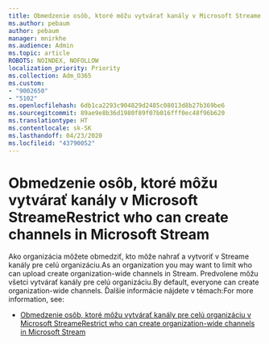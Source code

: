```yaml
---
title: Obmedzenie osôb, ktoré môžu vytvárať kanály v Microsoft Streame
ms.author: pebaum
author: pebaum
manager: mnirkhe
ms.audience: Admin
ms.topic: article
ROBOTS: NOINDEX, NOFOLLOW
localization_priority: Priority
ms.collection: Adm_O365
ms.custom:
- "9002650"
- "5102"
ms.openlocfilehash: 6db1ca2293c904829d2485c08013d8b27b369be6
ms.sourcegitcommit: 89ae9e8b36d1980f89f07b016fff0ec48f96b620
ms.translationtype: HT
ms.contentlocale: sk-SK
ms.lasthandoff: 04/23/2020
ms.locfileid: "43790052"
---
```

# <a name="restrict-who-can-create-channels-in-microsoft-stream"></a><span data-ttu-id="25a5e-102">Obmedzenie osôb, ktoré môžu vytvárať kanály v Microsoft Streame</span><span class="sxs-lookup"><span data-stu-id="25a5e-102">Restrict who can create channels in Microsoft Stream</span></span>

<span data-ttu-id="25a5e-103">Ako organizácia môžete obmedziť, kto môže nahrať a vytvoriť v Streame kanály pre celú organizáciu.</span><span class="sxs-lookup"><span data-stu-id="25a5e-103">As an organization you may want to limit who can upload create organization-wide channels in Stream.</span></span> <span data-ttu-id="25a5e-104">Predvolene môžu všetci vytvárať kanály pre celú organizáciu.</span><span class="sxs-lookup"><span data-stu-id="25a5e-104">By default, everyone can create organization-wide channels.</span></span> <span data-ttu-id="25a5e-105">Ďalšie informácie nájdete v témach:</span><span class="sxs-lookup"><span data-stu-id="25a5e-105">For more information, see:</span></span>

- [<span data-ttu-id="25a5e-106">Obmedzenie osôb, ktoré môžu vytvárať kanály pre celú organizáciu v Microsoft Streame</span><span class="sxs-lookup"><span data-stu-id="25a5e-106">Restrict who can create organization-wide channels in Microsoft Stream</span></span>](https://docs.microsoft.com/stream/restrict-companywide-channels)
